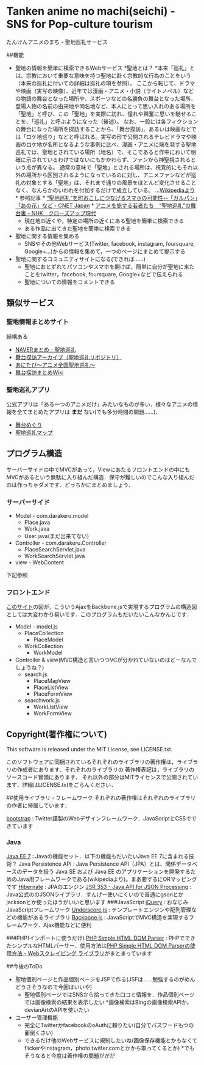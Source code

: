 ﻿Tanken anime no machi(seichi) - SNS for Pop-culture tourism
=====
たんけんアニメのまち - 聖地巡礼サービス

##機能
* 聖地の情報を簡単に検索できるWebサービス
    *聖地とは？
        *本来「巡礼」とは、宗教において重要な意味を持つ聖地に赴く宗教的な行為のことをいう（本来の巡礼に付いての詳細は巡礼の項を参照）。
ここから転じて、ドラマや映画（実写の映像）、近年では漫画・アニメ・小説（ライトノベル）などの物語の舞台となった場所や、スポーツなどの名勝負の舞台となった場所、登場人物の名前の由来地や同名地など、本人にとって思い入れのある場所を「聖地」と呼び、この「聖地」を実際に訪れ、憧れや興奮に思いを馳せることを、「巡礼」と呼ぶようになった（後述）。
なお、一般には各フィクションの舞台になった場所を探訪することから、「舞台探訪」、あるいは映画などでは「ロケ地巡り」などと呼ばれる。実写の形で公開されるテレビドラマや映画のロケ地が名所となるような事例に比べ、漫画・アニメに端を発する聖地巡礼では、聖地とされている場所（地名）で、そこであると作中において明確に示されているわけではないにもかかわらず、ファンから神聖視されるという点が異なる。
通常の意味で「聖地」とされる場所は、視覚的にもそれ以外の場所から区別されるようになっているのに対し、アニメファンなどが巡礼の対象とする「聖地」は、それまで通りの風景をほとんど変化させることなく、なんらかのいわれを付加するだけで成立している。
…[Wikipediaより](http://ja.wikipedia.org/wiki/%E5%B7%A1%E7%A4%BC_%28%E9%80%9A%E4%BF%97%29)
            * 参照記事
                * [“聖地巡礼”を町おこしにつなげるスマホの可能性--「ガルパン」「あの花」など - CNET Japan](http://japan.cnet.com/sp/mobile_consulting/35039966/)
                * [アニメを旅する若者たち　“聖地巡礼”の舞台裏 - NHK　クローズアップ現代 ](http://www.nhk.or.jp/gendai/kiroku/detail02_3171_1.html)
    * 現在地の近くや，特定の場所の近くにある聖地を簡単に検索できる
    * ある作品に出てきた聖地を簡単に検索できる
* 聖地に関する情報を集める
    * SNSやその他Webサービス(Twitter, facebook, instagram, foursquare, Google+...)からの情報を集めて，一つのページにまとめて提示する
* 聖地に関するコミュニティサイトになる(できれば……)
    * 聖地におとずれてパソコンやスマホを開けば，簡単に自分が聖地に来たことをtwitter，facebook, foursquare, Google+などで伝えられる
    * 聖地についての情報をコメントできる

## 類似サービス
### 聖地情報まとめサイト
結構ある
* [NAVERまとめ - 聖地巡礼](http://matome.naver.jp/topic/1LwYh)
* [舞台探訪アーカイブ（聖地巡礼リポジトリ）](http://legwork.g.hatena.ne.jp/)
* [あにたび～アニメ全国聖地巡礼～](http://anitabi.m38.coreserver.jp/)
* [舞台探訪まとめWiki](http://wiki.livedoor.jp/lsh_er/)

### 聖地巡礼アプリ
公式アプリは「ある一つのアニメだけ」みたいなものが多い．様々なアニメの情報を全てまとめたアプリは **まだ** ない(でも多分時間の問題……)．
* [舞台めぐり](https://play.google.com/store/apps/details?id=jp.linknetwork.anitrip)
* [聖地巡礼マップ](http://comming-soon.net/seichi/)

## プログラム構造
サーバーサイドの中でMVCがあって，Viewにあたるフロントエンドの中にもMVCがあるという無駄に入り組んだ構造．保守が難しいのでこんな入り組んだのは作っちゃダメです．どっちかにまとめましょう．
### サーバーサイド
* Model - com.darakeru.model
    * Place.java
    * Work.java
    * User.java(まだ出来てない)
* Controller - com.darakeru.Controller
    * PlaceSearchServlet.java
    * WorkSearchServlet.java
* view - WebContent

下記参照

### フロントエンド
[このサイト](http://tech-sketch.jp/2013/10/jqmized-backbone-1.html)の図が，こういうAjaxをBackbone.jsで実現するプログラムの構造図としては大変わかり易いです．このプログラムもだいたいこんなかんじです．
* Model - model.js
    * PlaceCollection
        * PlaceModel
    * WorkCollection
        * WorkModel
* Controller & view(MVC構造と言いつつVCが分かれていないのはどーなんでしょうね？)
    * search.js
        * PlaceMapView
        * PlaceListView
        * PlaceFormView
    * searchwork.js
        * WorkListView
        * WorkFormView
## Copyright(著作権について)
This software is released under the MIT License, see LICENSE.txt.

このソフトウェアに同梱されているそれぞれのライブラリの著作権は，ライブラリの作成者にあります．それぞれのライブラリの
著作権表記は，ライブラリのソースコード冒頭にあります．
それ以外の部分はMITライセンスで公開されています．詳細はLICENSE.txtをごらんください．

##使用ライブラリ・フレームワーク
それぞれの著作権はそれぞれのライブラリの作者に帰属しています．

[bootstrap](http://getbootstrap.com/)
: Twitter謹製のWebデザインフレームワーク．JavaScriptとCSSでできています

### Java
[Java EE 7](http://www.oracle.com/technetwork/jp/java/javaee/overview/index.html)
: Javaの機能セット．以下の機能もだいたいJava EE 7に含まれる技術？
Java Persistence API
: Java Persistence API（JPA）とは、関係データベースのデータを扱う Java SE および Java EE のアプリケーションを開発するためのJava用フレームワークである(wikipediaより)。まあ要するにORマッピングです
[Hibernate](http://hibernate.org/)
: JPAのエンジン
[JSR 353 - Java API for JSON Processing](https://jsonp.java.net/)
: Java公式ののJSONライブラリ．すんげー使いにくいので普通にgsonとかjacksonとか使ったほうがいいと思います
###JavaScript
[jQuery](http://jquery.com/)
:  おなじみJavaScriptフレームワーク
[Underscore.js](http://underscorejs.org/)
:  テンプレートエンジンや配列管理などの機能があるライブラリ
[Backbone.js](http://backbonejs.org/)
: JavaScriptでMVC構造を実現するフレームワーク．Ajax機能などに便利

###PHP(インポートに使うだけ)
[PHP Simple HTML DOM Parser](http://sourceforge.net/projects/simplehtmldom/files/)
: PHPでできたシンプルなHTMLパーサー．使用方法は[PHP Simple HTML DOM Parserの使用方法 - Webスクレイピング ライブラリ](http://www.crystal-creation.com/web-appli/technical-information/programming/php/library/simplehtmldom/)がまとまっています

##今後のToDo
* 聖地個別ページと作品個別ページをJSPで作る(JSFは……勉強するのがめんどうさそうなので今回はいいや)
    * 聖地個別ページではSNSから拾ってきた口コミ情報を．作品個別ページでは画像検索の結果を表示したい
        *画像検索はBingの画像検索APIか，devianArtのAPIを使いたい
* ユーザー管理機能
    * 完全にTwitterかfacebookのoAuthに頼りたい(自分でパスワードもつの面倒くさい)
    * できるだけ他のWebサービスに規制したいね(画像保存機能とかもなくてflickerやinstagram，photo.twitter.comとかから取ってくるとか)
        *でもそうなると今度は著作権の問題ががが